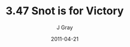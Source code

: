 ---
title: '3.47 Snot is for Victory'
alt: 'Mysteries of the Arcana'
date: '2011-04-21'
author: 'J Gray'
artist: 'Sarrah'
chapter: '3 Two by Two'
filler: false
---